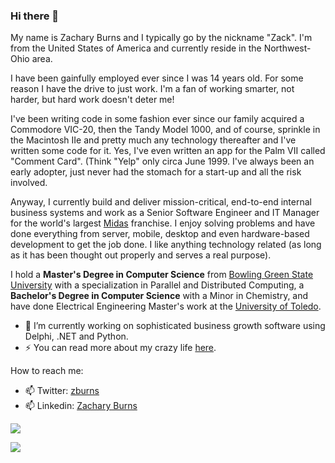 ### Hi there 👋

My name is Zachary Burns and I typically go by the nickname "Zack".  I'm from the United States of America and currently reside in the Northwest-Ohio area.

I have been gainfully employed ever since I was 14 years old.  For some reason I have the drive to just work.  I'm a fan of working smarter, not harder, but hard work doesn't deter me!

I've been writing code in some fashion ever since our family acquired a Commodore VIC-20, then the Tandy Model 1000, and of course, sprinkle in the Macintosh IIe and pretty much any technology thereafter and I've written some code for it.  Yes, I've even written an app for the Palm VII called "Comment Card".  (Think "Yelp" only circa June 1999.  I've always been an early adopter, just never had the stomach for a start-up and all the risk involved.

Anyway, I currently build and deliver mission-critical, end-to-end internal business systems and work as a Senior Software Engineer and IT Manager for the world's largest [Midas](http://www.midas.com) franchise.  I enjoy solving problems and have done everything from server, mobile, desktop and even hardware-based development to get the job done.  I like anything technology related (as long as it has been thought out properly and serves a real purpose).

I hold a **Master's Degree in Computer Science** from [Bowling Green State University](http://www.bgsu.edu) with a specialization in Parallel and Distributed Computing, a **Bachelor's Degree in Computer Science** with a Minor in Chemistry, and have done Electrical Engineering Master's work at the [University of Toledo](http://www.utoledo.edu).

- 🔭 I’m currently working on sophisticated business growth software using Delphi, .NET and Python.
- ⚡ You can read more about my crazy life [here](http://www.zackburns.com).

How to reach me:
- 📫 Twitter: [zburns](https://twitter.com/zburns)
- 📫 Linkedin: [Zachary Burns](https://www.linkedin.com/in/zachary-burns/)

![](https://github-readme-stats.vercel.app/api?username=zburns&show_icons=true&title_color=fff&icon_color=79ff97&text_color=9f9f9f&bg_color=151515)

![](https://visitor-badge.glitch.me/badge?page_id=zburns.zburns)


<!--
**zburns/zburns** is a ✨ _special_ ✨ repository because its `README.md` (this file) appears on your GitHub profile.

Here are some ideas to get you started:

- 🔭 I’m currently working on ...
- 🌱 I’m currently learning ...
- 👯 I’m looking to collaborate on ...
- 🤔 I’m looking for help with ...
- 💬 Ask me about ...
- 📫 How to reach me: ...
- 😄 Pronouns: ...
- ⚡ Fun fact: ...
-->
